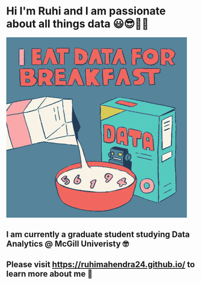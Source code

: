 # Hi I'm Ruhi and I am passionate about all things data 😃😎🤙🏾

![](https://github.com/ruhimahendra24/ruhimahendra24/blob/main/tmp.gif)

## I am currently a graduate student studying Data Analytics @ McGill Univeristy 🤓

## Please visit https://ruhimahendra24.github.io/ to learn more about me 🌱


<!--
**ruhimahendra24/ruhimahendra24** is a ✨ _special_ ✨ repository because its `README.md` (this file) appears on your GitHub profile.

Here are some ideas to get you started:

- 🔭 I’m currently working on ...
- 🌱 I’m currently learning ...
- 👯 I’m looking to collaborate on ...
- 🤔 I’m looking for help with ...
- 💬 Ask me about ...
- 📫 How to reach me: ...
- 😄 Pronouns: ...
- ⚡ Fun fact: ...
-->

